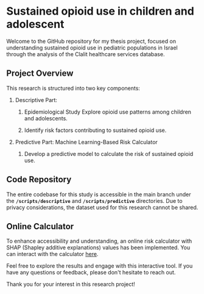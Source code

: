 # **Sustained opioid use in children and adolescent**

Welcome to the GitHub repository for my thesis project, focused on understanding sustained opioid use in pediatric populations in Israel through the analysis of the Clalit healthcare services database.

## **Project Overview**

This research is structured into two key components:

1.  Descriptive Part:

    1.  Epidemiological Study Explore opioid use patterns among children and adolescents.

    2.  Identify risk factors contributing to sustained opioid use.

2.  Predictive Part: Machine Learning-Based Risk Calculator

    1.  Develop a predictive model to calculate the risk of sustained opioid use.

## **Code Repository**

The entire codebase for this study is accessible in the main branch under the **`/scripts/descriptive`** and **`/scripts/predictive`** directories. Due to privacy considerations, the dataset used for this research cannot be shared.

## **Online Calculator**

To enhance accessibility and understanding, an online risk calculator with SHAP (Shapley additive explanations) values has been implemented. You can interact with the calculator [here](https://dorati-opioid-use-peds.hf.space/).

Feel free to explore the results and engage with this interactive tool. If you have any questions or feedback, please don't hesitate to reach out.

Thank you for your interest in this research project!
